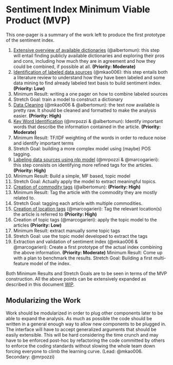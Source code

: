 # Sentiment Index Minimum Viable Product (MVP) #

This one-pager is a summary of the work left to produce the first prototype of the sentiment index.

1. [Extensive overview of available dictionaries](https://github.com/EST-Team-Adam/TheReadingMachine/issues/6) (@albertomun): this step will entail finding publicly available dictionaries and exploring their pros and cons, including how much they are in agreement and how they could be combined, if possible at all. **(Priority: Moderate)**
2. [Identification of labeled data sources](https://github.com/EST-Team-Adam/TheReadingMachine/issues/10) (@mkao006): this step entails both a literature review to understand how they have been labeled and some data mining to find already labeled text basis to build sentiment index. **(Priority: Low)**
 1. Minimum Result: writing a one pager on how to combine labeled sources
 2. Stretch Goal: train a model to construct a dictionary
3. [Data Cleaning](https://github.com/EST-Team-Adam/TheReadingMachine/issues/5) (@mkao006 & @albertomun): the text now available is pretty raw. It should be cleaned and formatted to make the analysis easier. **(Priority: High)**
4. [Key Word Identification](https://github.com/EST-Team-Adam/TheReadingMachine/issues/4) (@mrpozzi & @albertomun): Identify important words that describe the information contained in the article. **(Priority: Moderate)**
 1. Minimum Result: TF/IDF weighting of the words in order to reduce noise and identify important terms
 2. Stretch Goal: building a more complex model using (maybe) POS tagging.
5. [Labeling data sources using nlp model](https://github.com/EST-Team-Adam/TheReadingMachine/issues/3) (@mrpozzi & @marcogarieri): this step consists on identifying more refined tags for the articles. **(Priority: High)**
 1. Minimum Result: Build a simple, MF based, topic model
 2. Stretch Goal: Actually apply the model to extract meaningful topics.
6. [Creation of commodity tags](https://github.com/EST-Team-Adam/TheReadingMachine/issues/1) (@albertomun): **(Priority: High)**
 1. Minimum Result: Tag the article with the commodity they are mostly related to. 
 2. Stretch Goal: tagging each article with multiple commodities.
7. [Creation of location tags](https://github.com/EST-Team-Adam/TheReadingMachine/issues/2) (@marcogarieri): Tag the relevant location(s) the article is referred to **(Priority: High)**
8. Creation of topic tags (@marcogarieri): apply the topic model to the articles **(Priority: Low)**
 1. Minimum Result: extract manually some topic tags
 2. Stretch Goal: use the topic model developed to extract the tags
9. Extraction and validation of sentiment index (@mkao006 & @marcogarieri): Create a first prototype of the actual index combining the above information. **(Priority: Moderate)**
Minimum Result: Come up with a plan to benchmark the results. 
Stretch Goal: Building a first multi-feature model of the index. 

Both Minimum Results and Stretch Goals are to be seen in terms of the MVP construction. All the above points can be extensively expanded as described in this document [WIP](https://docs.google.com/document/d/1iM5CWtOyfk_H7aGOuXKP46ueairymlT2ZcOhImLxTGE/edit).



## Modularizing the Work ##

Work should be modularized in order to plug other components later to be able to expand the analysis. As much as possible the code should be written in a general enough way to allow new components to be plugged in. The interface will have to accept generalized arguments that should be easily extensible. This will be hard considering the time crunch and may have to be enforced post-hoc by refactoring the code committed by others to enforce the coding standards without slowing the whole team down forcing everyone to climb the learning curve.
 (Lead: @mkao006. Secondary: @mrpozzi)
